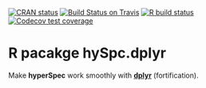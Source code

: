 
<!-- badges: start -->
[![CRAN
status](https://www.r-pkg.org/badges/version/hySpc.dplyr)](https://cran.r-project.org/package=hySpc.dplyr)
[![Build Status on Travis](https://travis-ci.com/r-hyperspec/hySpc.dplyr.svg?branch=devel)](https://travis-ci.com/r-hyperspec/hySpc.dplyr)
[![R build status](https://github.com/r-hyperspec/hySpc.dplyr/workflows/R-CMD-check/badge.svg)](https://github.com/r-hyperspec/hySpc.dplyr/actions)
[![Codecov test coverage](https://codecov.io/gh/hySpc.dplyr/branch/devel/graph/badge.svg)](https://codecov.io/gh/hySpc.dplyr?branch=devel)
<!-- badges: end -->

# R pacakge **hySpc.dplyr**

Make **hyperSpec** work smoothly with [**dplyr**](https://dplyr.tidyverse.org/) (fortification).
